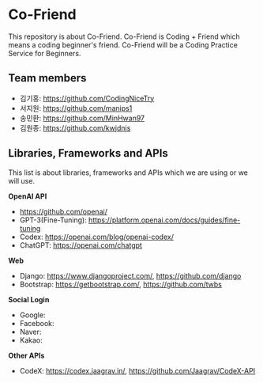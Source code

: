 # Co-Friend
This repository is about Co-Friend. Co-Friend is Coding + Friend which means a coding beginner's friend.
Co-Friend will be a Coding Practice Service for Beginners.

## Team members
* 김기홍: https://github.com/CodingNiceTry
* 서지원: https://github.com/manips1
* 송민환: https://github.com/MinHwan97
* 김원종: https://github.com/kwjdnjs

## Libraries,  Frameworks and APIs
This list is about libraries, frameworks and APIs which we are using or we will use.

**OpenAI API**
* https://github.com/openai/
* GPT-3(Fine-Tuning): https://platform.openai.com/docs/guides/fine-tuning
* Codex: https://openai.com/blog/openai-codex/
* ChatGPT: https://openai.com/chatgpt

**Web**
* Django: https://www.djangoproject.com/, https://github.com/django
* Bootstrap: https://getbootstrap.com/, https://github.com/twbs

**Social Login**
* Google:
* Facebook:
* Naver:
* Kakao:

**Other APIs**
* CodeX: https://codex.jaagrav.in/, https://github.com/Jaagrav/CodeX-API
